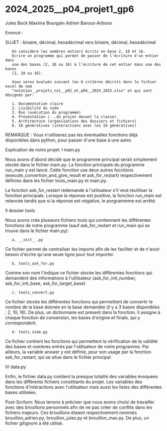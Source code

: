 # 2024_2025__p04_projet1_gp6
Jules Bock
Maxime Bourgain
Adrien Baroux-Arbona

Enoncé :

SUJET : binaire, décimal, hexadécimal vers binaire, décimal, hexadécimal

       On considère les nombres entiers écrits en base 2, 10 et 16.
       Ecrire un programme qui permet de passer de l'écriture d'un entier dans
       une des bases (2, 10 ou 16) à l'écriture de cet entier dans une des bases
       (2, 10 ou 16).
       
       Vous serez évalués suivant les 6 critères décrits dans le fichier excel de nom
       "notation__projets_nsi__p01_et_p04__2024_2025.xlsx" et qui sont désignés par:
 
       1. Documentation claire
       2. Lisibilité du code
       3. Run (exécution du programme)
       4. Présentation (...du projet devant la classe)
       5. Architecture (organisations des dossiers et fichiers)
       6. IA génératives (interactions avec les IA génératives)

REMARQUE : Vous n'utiliserez pas les éventuelles fonctions déjà disponibles dans python,
       pour passer d'une base à une autre.


Explication de notre projet:
I  main.py

Nous avons d'abord décidé que le programme principal serait simplement stocké dans le fichier main.py. 
La fonction principale du programme run_main y est lancé. Cette fonction use deux autres focntions (execute_convertion_and_give_result et ask_for_restart) respectivement définies dans les fichier tools_main.py et main.py.

La fonction ask_for_restart redemande à l'utilisateur s'il veut réutiliser la fonction principale. Lorsque la réponse est positive, la fonction run_main est relancée tandis que si la réponse est négative, le porgrammme est arrêté. 

II dossier tools

Nous avons crée plusieurs fichiers tools qui contiennent les différentes fonctions de notre programme (sauf ask_for_restart et run_main qui se trouve dans le fichier 
main.py): 

       a. __init__.py

Ce fichier permet de centraliser les imports afin de les faciliter et de n'avoir besoin d'écrire qu'une seule ligne pour tout importer.

       b. tools_ask_for.py


Comme son nom l'indique ce fichier stocke les différentes fonctions qui demandent des informations à l'utilisateur (ask_for_init_number, ask_for_init_base, ask_for_target_base)

       c. tools_convert.py

Ce fichier stocke les différentes fonctions qui permettent de convertir le nombre de la base donnée en la base demandée (il y a 3 bases disponibles : 2, 10, 16). De plus, un dictionnaire est présent dans la fonction. Il assigne à chaque fonction de conversion, les bases d'origine et finale, qui y correspondent. 

       d. tools_side.py

Ce fichier contient les fonctions qui permettent la vérification de la validité des bases et nombres entrés par l'utilisateur de notre programme.
Par ailleurs, la variable answer y est définie, pour son usage par la fonction ask_for_restart, qui se situe dans le fichier principal


IV data.py

Enfin, le fichier data.py contient la presque totalité des variables évoquées dans les différents fichiers constitiants du projet. Les variables des fonctions d'intéractions avec l'utilisateur mais aussi les listes des différentes bases utilisées. 


Post-Scritum:
Nous tenons à préciser que nous avons choisi de travailler avec des brouillons personnels afin de ne pas créer de conflits dans les fichiers majeurs. Ces brouillons étaient respectivement nommés brouillon_adrien.py, brouillon_jules.py et brouillon_max.py. De plus, un fichier gitignore a été utilisé.
